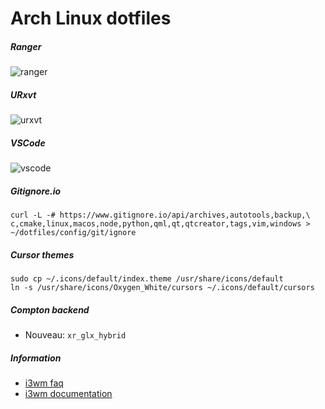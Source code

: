 # Arch Linux dotfiles

##### Ranger

![ranger](https://static.tuxico.com/dotfiles/ranger/preview.png)

##### URxvt

![urxvt](https://static.tuxico.com/dotfiles/urxvt/preview.png)

##### VSCode

![vscode](https://static.tuxico.com/dotfiles/vscode/preview.png)

##### Gitignore.io

```
curl -L -# https://www.gitignore.io/api/archives,autotools,backup,\
c,cmake,linux,macos,node,python,qml,qt,qtcreator,tags,vim,windows > ~/dotfiles/config/git/ignore
```

##### Cursor themes

```
sudo cp ~/.icons/default/index.theme /usr/share/icons/default
ln -s /usr/share/icons/Oxygen_White/cursors ~/.icons/default/cursors
```

##### Compton backend

* Nouveau: `xr_glx_hybrid`

##### Information

* [i3wm faq](https://www.reddit.com/r/i3wm)
* [i3wm documentation](http://i3wm.org/docs)

